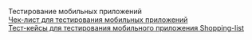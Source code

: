 Тестирование мобильных приложений  
[Чек-лист для тестирования мобильных приложений](https://docs.google.com/document/d/1A8e0AWJLSX-jwnrocLK3y7htiVCDEyce/edit?usp=sharing&ouid=110724522813946004443&rtpof=true&sd=true)  
[Тест-кейсы для тестирования мобильного приложения Shopping-list ](https://github.com/Larchenko-O/mobile/blob/main/G8-Test%20qases%20-%20Mobile%20-%20Alexey%20Larchenko.pdf)
